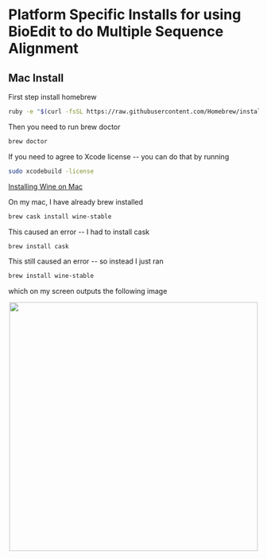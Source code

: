 # Platform Specific Installs for using BioEdit to do Multiple Sequence Alignment

## Mac Install 

First step install homebrew

```Bash
ruby -e "$(curl -fsSL https://raw.githubusercontent.com/Homebrew/install/master/install)"
```

Then you need to run brew doctor
```Bash
brew doctor
```

If you need to agree to Xcode license -- you can do that by running
```Bash
sudo xcodebuild -license
```

[Installing Wine on Mac](https://www.davidbaumgold.com/tutorials/wine-mac/)

On my mac, I have already brew installed
```Bash
brew cask install wine-stable
```

This caused an error -- I had to install cask

```Bash
brew install cask
```

This still caused an error -- so instead I just ran
```Bash
brew install wine-stable
```
which on my screen outputs the following image
<p align="center">
  <img src="https://github.com/adeslatt/BioEditMultiSequenceAlignment/blob/master/assets/BrewInstallWineStableOnMac.png"  width="500" align="center" >
</p>
<br/><br/>
